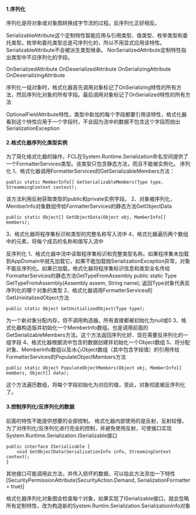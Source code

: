 #### 1.序列化
序列化是将对象或对象图转换成字节流的过程。反序列化正好相反。

SerializableAttribute这个定制特性智能应用与引用类型、值类型、枚举类型和委托类型。枚举和委托类型总是可序列化的，所以不用显式应用该特性。SerializableAttribute不会被派生类型继承。
NorSerializedAttribute定制特性指出类型中不应序列化的字段。

OnSerializedAttribute
OnDeserializedAttribute
OnSerializingAttribute
OnDeserializingAttribute

序列化一组对象时，格式化器首先调用对象标记了OnSerializing特性的所有方法，然后序列化对象的所有字段。最后调用对象标记了OnSerialized特性的所有方法

OptionalFieldAttribute特性，类型中新加的每个字段都要引用该特性，格式化器看到这个特性应用于一个字段时，不会因为流中的数据不包含这个字段而抛出SerializationException

#### 2.格式化器序列化类型实例
为了简化格式化器的操作，FCL在System.Runtime.Serialization命名空间提供了一个FormatterServices类型。该类型只包含静态方法，而且不能被实例化。
序列化
1、格式化器调用FormatterServices的GetSerializableMembers方法：
```
public static MemberInfo[] GetSerializableMembers(Type type, StreammingContext context);
```
该方法利用反射获取类型的public和private实例字段。
2、对象被序列化，MemberInfo对象数组传给FormatterServices的静态方法GetObjectData
```
public static Object[] GetObjectData(Object obj, MemberInfo[] members);
```
3、格式化器将程序集标识和类型的完整名称写入流中
4、格式化器遍历两个数组中的元素，将每个成员的名称和值写入流中

反序列化
1、格式化器中流中读取程序集标识和完整类型名称。如果程序集未加载到AppDomain中就先加载它。如果不能加载抛SerializationException异常，对象不能反序列化。如果已加载，格式化器将程序集标识信息和类型全名传给FormatterServices的静态方法GetTypeFromAssembly
public static Type GetTypeFromAssembly(Assembly assem, String name);
返回Type对象代表反序列化的哪个对象的类型
2、格式化器调用FormatterServices的GetUninitalizedObject方法
```
public static Object GetUnitializedObject(Type type);
```
为一个新对象分配内存，但不调用构造器。所有直接都被初始化为null或0
3、格式化器构造版并初始化一个MemberInfo数组。也是调用前面的GetSerializableMembers方法。这个方法返回序列化好、现在需要反序列化的一组字段
4、格式化器根据流中包含的数据创建并初始化一个Object数组
5、将分配对象、MemberInfo数组以及冰心Object数组（其中包含字段值）的引用传给FormatterServices的PopulateObjectMembers方法
```
public static Object PopulateObjectMembers(Object obj, MemberInfo[] members, Object[] data);
```
这个方法遍历数组，将每个字段初始化为对应的值，至此，对象彻底被反序列化了。

#### 3.控制序列化/反序列化的数据
前面的特性不能提供想要的全部控制。
格式化器内部使用的是反射，反射较慢，为了对序列化/反序列化进行完全的控制，并避免使用反射，可使接口实现System.Runtime.Serialization.ISerializable接口
```
public interface ISerializable {
    void GetObjectData(SerializationInfo info, StreamingContext context);
}
```
其他接口可能调用此方法，并传入损坏的数据，可以给此方法添加一下特性
[SecurityPermissionAttribute(SecurityAction.Demand, SerializationFormatter = true)]

格式化器序列化对象图会检查每个对象，如果实现了ISerializable接口，就会忽略所有定制特性，改为构造新的System.Runtim.Serialization.SerializationInfo对象
